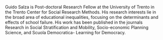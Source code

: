 Guido Salza is Post-doctoral Research Fellow at the University of Trento in the Trento Center for Social Research Methods. His research interests lie in the broad area of educational inequalities, focusing on the determinants and effects of school failure. His work has been published in the journals Research in Social Stratification and Mobility, Socio-economic Planning Science, and Scuola Democratica- Learning for Democracy.
